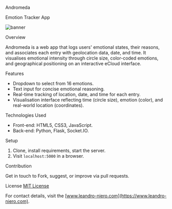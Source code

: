 Andromeda

Emotion Tracker App

![banner](https://github.com/leniero/Andromeda/banner.png)

Overview

Andromeda is a web app that logs users' emotional states, their reasons, and associates each entry with geolocation data, date, and time. It visualises emotional intensity through circle size, color-coded emotions, and geographical positioning on an interactive eCloud interface.

Features

- Dropdown to select from 16 emotions.
- Text input for concise emotional reasoning.
- Real-time tracking of location, date, and time for each entry.
- Visualisation interface reflecting time (circle size), emotion (color), and real-world location (coordinates).

Technologies Used

- Front-end: HTML5, CSS3, JavaScript.
- Back-end: Python, Flask, Socket.IO.

Setup

1. Clone, install requirements, start the server.
2. Visit `localhost:5000` in a browser.

Contribution

Get in touch to Fork, suggest, or improve via pull requests.

License
[MIT License](LICENSE)

For contact details, visit the [www.leandro-niero.com](https://www.leandro-niero.com).
